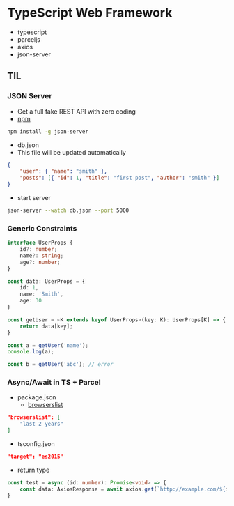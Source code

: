 # TypeScript Web Framework

-   typescript
-   parceljs
-   axios
-   json-server

## TIL

### JSON Server

-   Get a full fake REST API with zero coding
-   [npm](https://www.npmjs.com/package/json-server)

```bash
npm install -g json-server
```

-   db.json
-   This file will be updated automatically

```json
{
    "user": { "name": "smith" },
    "posts": [{ "id": 1, "title": "first post", "author": "smith" }]
}
```

-   start server

```bash
json-server --watch db.json --port 5000
```

### Generic Constraints

```TypeScript
interface UserProps {
    id?: number;
    name?: string;
    age?: number;
}

const data: UserProps = {
    id: 1,
    name: 'Smith',
    age: 30
}

const getUser = <K extends keyof UserProps>(key: K): UserProps[K] => {
    return data[key];
}

const a = getUser('name');
console.log(a);

const b = getUser('abc'); // error
```

### Async/Await in TS + Parcel

-   package.json
    -   [browserslist](https://github.com/browserslist/browserslist)

```json
"browserslist": [
    "last 2 years"
]
```

-   tsconfig.json

```json
"target": "es2015"
```

-   return type

```TypeScript
const test = async (id: number): Promise<void> => {
    const data: AxiosResponse = await axios.get(`http://example.com/${id}`);
}
```
